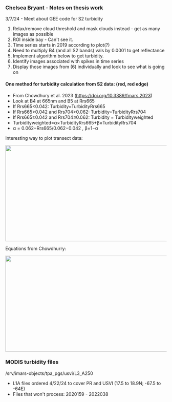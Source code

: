 ### Chelsea Bryant - Notes on thesis work

3/7/24 - Meet about GEE code for S2 turbidity
1. Relax/remove cloud threshold and mask clouds instead - get as many images as possible
2. ROI inside bay - Can't see it.
3. Time series starts in 2019 according to plot(?)
4. Need to multiply B4 (and all S2 bands) vals by 0.0001 to get reflectance
5. Implement algorithm below to get turbidity.
6. Identify images associated with spikes in time series
7. Display those images from (6) individually and look to see what is going on


#### One method for turbidity calculation from S2 data: (red, red edge) 
 - From Chowdhury et al. 2023 (https://doi.org/10.3389/fmars.2023)
 - Look at B4 at 665nm and B5 at Rrs665
 - If Rrs665<0.042: Turbidity=TurbidityRrs665
 - If Rrs665>0.042 and Rrs704>0.062: Turbidity=TurbidityRrs704
 - If Rrs665≥0.042 and Rrs704≤0.062: Turbidity = Turbidityweighted
 - Turbidityweighted=α×TurbidityRrs665+β×TurbidityRrs704
 - α = 0.062−Rrs665/0.062−0.042 , β=1−α

Interesting way to plot transect data:

<img src="https://github.com/dotis/Personal/assets/26553741/01bab6ad-cadd-4861-82e8-362e8a6c41c0" style="width:600px;height:300px;">


Equations from Chowdhurry:

<img src="https://github.com/dotis/Personal/assets/26553741/e565c8fb-20c2-4879-bceb-fb9bb9b9e6cf" style="width:600px;height:300px;">



### MODIS turbidity files
/srv/imars-objects/tpa_pgs/usvi/L3_A250

 - L1A files ordered 4/22/24 to cover PR and USVI (17.5 to 18.9N; -67.5 to -64E)
 - Files that won't process: 2020159 - 2022038

